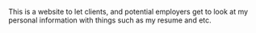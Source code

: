 This is a website to let clients, and potential employers get to look at my personal information with things such as my resume and etc.

